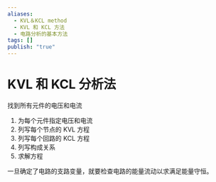 ```yaml
---
aliases:
  - KVL＆KCL method
  - KVL 和 KCL 方法
  - 电路分析的基本方法
tags: []
publish: "true"
---
```


# KVL 和 KCL 分析法
找到所有元件的电压和电流
1. 为每个元件指定电压和电流
2. 列写每个节点的 KVL 方程
3. 列写每个回路的 KCL 方程
4. 列写构成关系
5. 求解方程

一旦确定了电路的支路变量，就要检查电路的能量流动以求满足能量守恒。